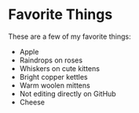 # Favorite Things

These are a few of my favorite things:
- Apple
- Raindrops on roses
- Whiskers on cute kittens
- Bright copper kettles
- Warm woolen mittens
- Not editing directly on GitHub
- Cheese
